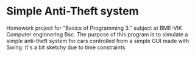 # Simple Anti-Theft system
Homework project for "Basics of Programming 3." subject at BME-VIK Computer enginnering Bsc.
The purpose of this program is to simulate a simple anti-theft system for cars controlled from a simple GUI made with Swing.
It's a bit sketchy due to time constraints.
